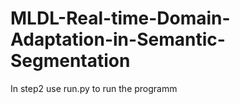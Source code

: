 # MLDL-Real-time-Domain-Adaptation-in-Semantic-Segmentation
In step2 use run.py to run the programm
